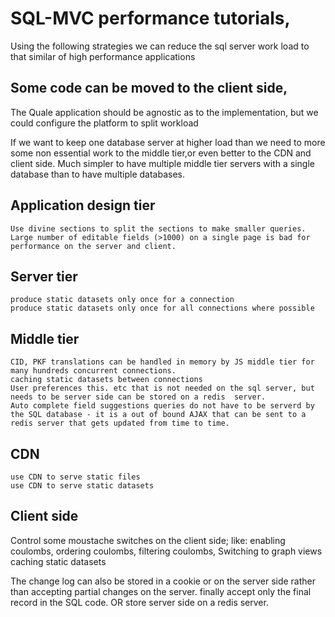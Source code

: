 # SQL-MVC performance tutorials,

Using the following strategies we can reduce the sql server work load to that similar of high performance applications



## Some code can be moved to the client side,
The Quale application should be agnostic as to the implementation, but we could configure the platform to split workload

If we want to keep one database server at higher load than we need to more some non essential work to the middle tier,or even better to the CDN and client side.
Much simpler to have multiple middle tier servers with a single database than to have multiple databases.

## Application design tier
	Use divine sections to split the sections to make smaller queries.	
	Large number of editable fields (>1000) on a single page is bad for performance on the server and client.
	
## Server tier	
	produce static datasets only once for a connection
	produce static datasets only once for all connections where possible	
	
## Middle tier
	CID, PKF translations can be handled in memory by JS middle tier for many hundreds concurrent connections.
	caching static datasets between connections
	User preferences this. etc that is not needed on the sql server, but needs to be server side can be stored on a redis  server.
	Auto complete field suggestions queries do not have to be serverd by the SQL database - it is a out of bound AJAX that can be sent to a redis server that gets updated from time to time.

## CDN
	use CDN to serve static files
	use CDN to serve static datasets
	
	
## Client side
Control some moustache switches on the client side; like:
  enabling coulombs, 
  ordering coulombs, 
  filtering coulombs, 
  Switching to graph views
  caching static datasets
  
  The change log can also be stored in a cookie or on the server side rather than accepting partial changes on the server. finally accept only the final record in the SQL code. 
  OR store server side on a redis  server.

  
  
  



	




